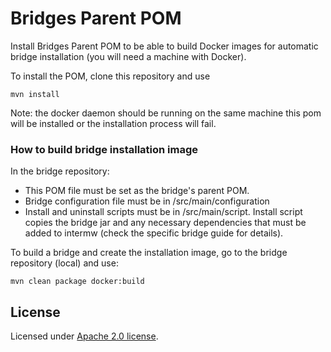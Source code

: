 # Bridges Parent POM
Install Bridges Parent POM to be able to build Docker images for automatic bridge installation (you will need a machine with Docker).

To install the POM, clone this repository and use

`mvn install`

Note: the docker daemon should be running on the same machine this pom will be installed or the installation process will fail.

### How to build bridge installation image
In the bridge repository:
* This POM file must be set as the bridge's parent POM.
* Bridge configuration file must be in /src/main/configuration
* Install and uninstall scripts must be in /src/main/script. Install script copies the bridge jar and any necessary dependencies that must be added to intermw (check the specific bridge guide for details).


To build a bridge and create the installation image, go to the bridge repository (local) and use:

`mvn clean package docker:build`


## License

Licensed under [Apache 2.0 license](https://www.apache.org/licenses/LICENSE-2.0).
